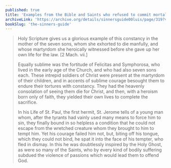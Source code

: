```yaml
---
published: true
title: 'Examples from the Bible and Saints who refused to commit mortal sin'
archiveLink: 'https://archive.org/details/sinnersguide00luis/page/319?view=theater'
bookSlug: 'the-sinners-guide'
---
```


> Holy Scripture gives us a glorious example of this constancy in the mother of the seven sons, whom she exhorted to die manfully, and whose martyrdom she heroically witnessed before she gave up her own life for the law. [2 Mach. vii.]
>
> Equally sublime was the fortitude of Felicitas and Symphorosa, who lived in the early age of the Church, and who had also seven sons each. These intrepid soldiers of Christ were present at the martyrdom of their children, and in accents of sublime courage besought them to endure their tortures with constancy. They had the heavenly consolation of seeing them die for Christ, and then, with a heroism born only of faith, they yielded their own lives to complete the sacrifice.
>
> In his Life of St. Paul, the first hermit, St. Jerome tells of a young man whom, after the tyrants had vainly used many means to force him to sin, they finally bound in so helpless a condition that he could not escape from the wretched creature whom they brought to him to tempt him. Yet his courage failed him not, but, biting off his tongue, which they could not bind, he spat it into the face of his tempter, who fled in dismay. In this he was doubtlessly inspired by the Holy Ghost, as were so many of the Saints, who by every kind of bodily suffering subdued the violence of passions which would lead them to offend God.
